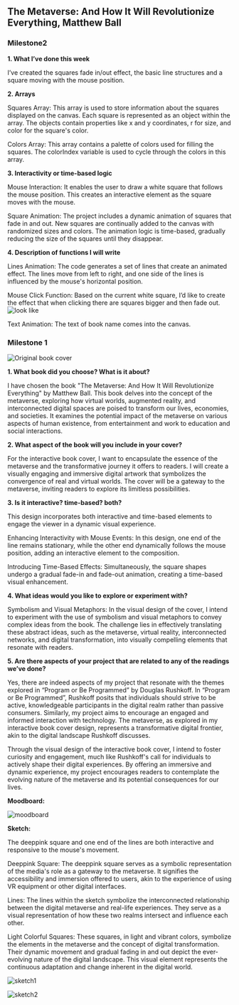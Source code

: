 ## The Metaverse: And How It Will Revolutionize Everything, Matthew Ball  
### Milestone2

**1. What I’ve done this week**  

I’ve created the squares fade in/out effect, the basic line structures and a square moving with the mouse position.

**2. Arrays**  

Squares Array: This array is used to store information about the squares displayed on the canvas.  Each square is represented as an object within the array.  The objects contain properties like x and y coordinates, r for size, and color for the square's color.

Colors Array: This array contains a palette of colors used for filling the squares. The colorIndex variable is used to cycle through the colors in this array.

**3. Interactivity or time-based logic**  

Mouse Interaction: It enables the user to draw a white square that follows the mouse position.  This creates an interactive element as the square moves with the mouse.

Square Animation: The project includes a dynamic animation of squares that fade in and out.  New squares are continually added to the canvas with randomized sizes and colors. The animation logic is time-based, gradually reducing the size of the squares until they disappear.

**4. Description of functions I will write**  

Lines Animation: The code generates a set of lines that create an animated effect. The lines move from left to right, and one side of the lines is influenced by the mouse's horizontal position.

Mouse Click Function: Based on the current white square, I’d like to create the effect that when clicking there are squares bigger and then fade out. 
![look like](./M2.jpg)

Text Animation: The text of book name comes into the canvas.

### Milestone 1

![Original book cover](./OriginalBC.jpg)

**1. What book did you choose? What is it about?**  

I have chosen the book "The Metaverse: And How It Will Revolutionize Everything" by Matthew Ball. This book delves into the concept of the metaverse, exploring how virtual worlds, augmented reality, and interconnected digital spaces are poised to transform our lives, economies, and societies. It examines the potential impact of the metaverse on various aspects of human existence, from entertainment and work to education and social interactions.  

**2. What aspect of the book will you include in your cover?**  

For the interactive book cover, I want to encapsulate the essence of the metaverse and the transformative journey it offers to readers. I will create a visually engaging and immersive digital artwork that symbolizes the convergence of real and virtual worlds. The cover will be a gateway to the metaverse, inviting readers to explore its limitless possibilities.  

**3. Is it interactive?  time-based?  both?**  

This design incorporates both interactive and time-based elements to engage the viewer in a dynamic visual experience.

Enhancing Interactivity with Mouse Events: In this design, one end of the line remains stationary, while the other end dynamically follows the mouse position, adding an interactive element to the composition.

Introducing Time-Based Effects: Simultaneously, the square shapes undergo a gradual fade-in and fade-out animation, creating a time-based visual enhancement.  

**4. What ideas would you like to explore or experiment with?**  

Symbolism and Visual Metaphors: In the visual design of the cover, I intend to experiment with the use of symbolism and visual metaphors to convey complex ideas from the book. The challenge lies in effectively translating these abstract ideas, such as the metaverse, virtual reality, interconnected networks, and digital transformation, into visually compelling elements that resonate with readers.  

**5. Are there aspects of your project that are related to any of the readings we’ve done?**  

Yes, there are indeed aspects of my project that resonate with the themes explored in “Program or Be Programmed” by Douglas Rushkoff. In “Program or Be Programmed”, Rushkoff posits that individuals should strive to be active, knowledgeable participants in the digital realm rather than passive consumers. Similarly, my project aims to encourage an engaged and informed interaction with technology. The metaverse, as explored in my interactive book cover design, represents a transformative digital frontier, akin to the digital landscape Rushkoff discusses.  

Through the visual design of the interactive book cover, I intend to foster curiosity and engagement, much like Rushkoff's call for individuals to actively shape their digital experiences. By offering an immersive and dynamic experience, my project encourages readers to contemplate the evolving nature of the metaverse and its potential consequences for our lives.  

**Moodboard:**  

![moodboard](./Moodboard.jpg)

**Sketch:**  

The deeppink square and one end of the lines are both interactive and responsive to the mouse's movement.  

Deeppink Square: The deeppink square serves as a symbolic representation of the media's role as a gateway to the metaverse. It signifies the accessibility and immersion offered to users, akin to the experience of using VR equipment or other digital interfaces.  

Lines: The lines within the sketch symbolize the interconnected relationship between the digital metaverse and real-life experiences.  They serve as a visual representation of how these two realms intersect and influence each other.  

Light Colorful Squares: These squares, in light and vibrant colors, symbolize the elements in the metaverse and the concept of digital transformation. Their dynamic movement and gradual fading in and out depict the ever-evolving nature of the digital landscape. This visual element represents the continuous adaptation and change inherent in the digital world.  

![sketch1](./Sketch1.jpg)  

![sketch2](./Sketch2.jpg)


